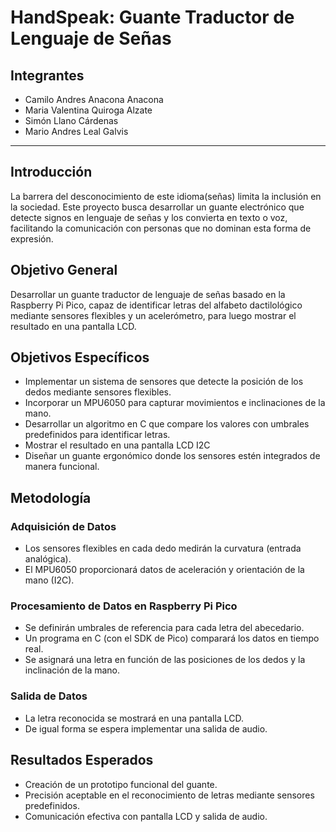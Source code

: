 # HandSpeak: Guante Traductor de Lenguaje de Señas

## Integrantes
- Camilo Andres Anacona Anacona
- Maria Valentina Quiroga Alzate
- Simón Llano Cárdenas
- Mario Andres Leal Galvis

---



## Introducción
La barrera del desconocimiento de este idioma(señas) limita la inclusión en la sociedad. Este proyecto busca desarrollar un guante electrónico que detecte signos en lenguaje de señas y los convierta en texto o voz, facilitando la comunicación con personas que no dominan esta forma de expresión.

## Objetivo General
Desarrollar un guante traductor de lenguaje de señas basado en la Raspberry Pi Pico, capaz de identificar letras del alfabeto dactilológico mediante sensores flexibles y un acelerómetro, para luego mostrar el resultado en una pantalla LCD.

## Objetivos Específicos
- Implementar un sistema de sensores que detecte la posición de los dedos mediante sensores flexibles.
- Incorporar un MPU6050 para capturar movimientos e inclinaciones de la mano.
- Desarrollar un algoritmo en C que compare los valores con umbrales predefinidos para identificar letras.
- Mostrar el resultado en una pantalla LCD I2C
- Diseñar un guante ergonómico donde los sensores estén integrados de manera funcional.

## Metodología
### Adquisición de Datos
- Los sensores flexibles en cada dedo medirán la curvatura (entrada analógica).
- El MPU6050 proporcionará datos de aceleración y orientación de la mano (I2C).

### Procesamiento de Datos en Raspberry Pi Pico
- Se definirán umbrales de referencia para cada letra del abecedario.
- Un programa en C (con el SDK de Pico) comparará los datos en tiempo real.
- Se asignará una letra en función de las posiciones de los dedos y la inclinación de la mano.

### Salida de Datos
- La letra reconocida se mostrará en una pantalla LCD.
- De igual forma se espera implementar una salida de audio.


## Resultados Esperados
- Creación de un prototipo funcional del guante.
- Precisión aceptable en el reconocimiento de letras mediante sensores predefinidos.
- Comunicación efectiva con pantalla LCD y salida de audio.

